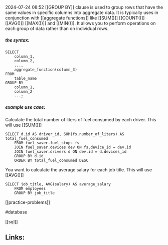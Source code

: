 2024-07-24 08:52
[[GROUP BY]] clause is used to group rows that have the same values in specific columns into aggregate data. It is typically uses in conjunction with [[aggregate functions]] like [[SUM()]]
[[COUNT()]] [[AVG()]] [[MAX())]] and [[MIN()]]. It allows you to perform operations on each group of data rather than on individual rows. 

##### the syntax: 

```
SELECT 
	column_1, 
	column_2,
	...,
	aggregate_function(column_3)
FROM 
	table_name
GROUP BY
	column_1,
	column_2
	...;
```

##### example use case: 

Calculate the total number of liters of fuel consumed by each driver. This will use [[SUM()]]

```
SELECT d.id AS driver_id, SUM(fs.number_of_liters) AS total_fuel_consumed
	FROM fuel_saver.fuel_stops fs
	JOIN fuel_saver.devices dev ON fs.device_id = dev.id
	JOIN fuel_saver.drivers d ON dev.id = d.devices_id
	GROUP BY d.id
	ORDER BY total_fuel_consumed DESC
```

You want to calculate the average salary for each job title. This will use [[AVG()]]

```
SELECT job_title, AVG(salary) AS average_salary
	FROM employees
	GROUP BY job_title
```
[[practice-problems]]


#database 

[[sql]]

## Links:




